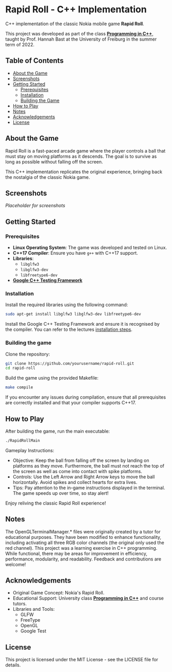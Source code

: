 # Rapid Roll - C++ Implementation

C++ implementation of the classic Nokia mobile game **Rapid Roll**.

This project was developed as part of the class [**Programming in C++**](https://ad-wiki.informatik.uni-freiburg.de/teaching/ProgrammierenCplusplusSS2022/), taught by Prof. Hannah Bast at the University of Freiburg in the summer term of 2022.

## Table of Contents

- [About the Game](#about-the-game)
- [Screenshots](#screenshots)
- [Getting Started](#getting-started)
  - [Prerequisites](#prerequisites)
  - [Installation](#installation)
  - [Building the Game](#building-the-game)
- [How to Play](#how-to-play)
- [Notes](#notes)
- [Acknowledgements](#acknowledgements)
- [License](#license)

## About the Game

Rapid Roll is a fast-paced arcade game where the player controls a ball that must stay on moving platforms as it descends. The goal is to survive as long as possible without falling off the screen.

This C++ implementation replicates the original experience, bringing back the nostalgia of the classic Nokia game.

## Screenshots

*Placeholder for screenshots*

<!--
![Gameplay Screenshot 1](path/to/screenshot1.png)
![Gameplay Screenshot 2](path/to/screenshot2.png)
-->

## Getting Started

### Prerequisites

- **Linux Operating System**: The game was developed and tested on Linux.
- **C++17 Compiler**: Ensure you have `g++` with C++17 support.
- **Libraries**:
  - `libglfw3`
  - `libglfw3-dev`
  - `libfreetype6-dev`
- [**Google C++ Testing Framework**](https://github.com/google/googletest/releases)
  
### Installation

Install the required libraries using the following command:

```bash
sudo apt-get install libglfw3 libglfw3-dev libfreetype6-dev
```
Install the Google C++ Testing Framework and ensure it is recognised by the compiler. You can refer to the lectures [installation steps](https://ad-wiki.informatik.uni-freiburg.de/teaching/Manuals/Gtest).

### Building the game

Clone the repository: 

```bash
git clone https://github.com/yourusername/rapid-roll.git
cd rapid-roll
```

Build the game using the provided Makefile:

```bash
make compile
```

If you encounter any issues during compilation, ensure that all prerequisites are correctly installed and that your compiler supports C++17.


## How to Play

After building the game, run the main executable:

```bash
./RapidRollMain
```

Gameplay Instructions:

- Objective: Keep the ball from falling off the screen by landing on platforms as they move. Furthermore, the ball must not reach the top of the screen as well as come into contact with spike platforms.
- Controls:
    Use the Left Arrow and Right Arrow keys to move the ball horizontally.
    Avoid spikes and collect hearts for extra lives.
- Tips:
    Pay attention to the in-game instructions displayed in the terminal.
    The game speeds up over time, so stay alert!

Enjoy reliving the classic Rapid Roll experience!

## Notes

The OpenGLTerminalManager.* files were originally created by a tutor for educational purposes. They have been modified to enhance functionality, including activating all three RGB color channels (the original only used the red channel).
This project was a learning exercise in C++ programming. While functional, there may be areas for improvement in efficiency, performance, modularity, and readability.
Feedback and contributions are welcome!

## Acknowledgements

- Original Game Concept: Nokia's Rapid Roll.
- Educational Support: University class [**Programming in C++**](https://ad-wiki.informatik.uni-freiburg.de/teaching/ProgrammierenCplusplusSS2022/) and course tutors.
- Libraries and Tools:
  - GLFW
  - FreeType
  - OpenGL
  - Google Test

## License

This project is licensed under the MIT License - see the LICENSE file for details.
